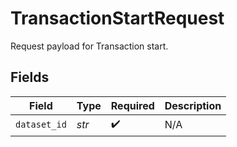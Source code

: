 # TransactionStartRequest

Request payload for Transaction start.


## Fields

| Field              | Type               | Required           | Description        |
| ------------------ | ------------------ | ------------------ | ------------------ |
| `dataset_id`       | *str*              | :heavy_check_mark: | N/A                |